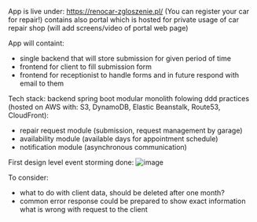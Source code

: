 App is live under: https://renocar-zgloszenie.pl/ (You can register your car for repair!)
contains also portal which is hosted for private usage of car repair shop (will add screens/video of portal web page)

App will containt:

- single backend that will store submission for given period of time
- frontend for client to fill submission form
- frontend for receptionist to handle forms and in future respond with email to them

Tech stack: backend spring boot modular monolith folowing ddd practices (hosted on AWS with: S3, DynamoDB, Elastic Beanstalk, Route53, CloudFront):

- repair request module (submission, request management by garage)
- availability module (available days for appointment schedule)
- notification module (asynchronous communication)

First design level event storming done:
![image](https://github.com/DamianMarek98/car-repair-shop-request-submission/assets/43189598/a6771d67-e291-424d-90ed-6750a00d0610)

To consider:

- what to do with client data, should be deleted after one month?
- common error response could be prepared to show exact information what is wrong with request to the client 
